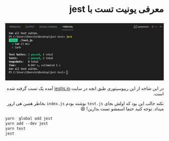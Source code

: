 # <p dir="rtl">معرفی یونیت تست با jest</p>

<div dir="rtl">

![](screenshot.png)

در این شاخه از این ریپوسیتوری طبق انچه در سایت [jestjs.io](https://jestjs.io) آمده یک تست گرفته شده است. 

نکته جالب این بود که اولش بجای `test.js` نوشته بودم `index.js` بخاطر همین هی ارور میداد. توجه کنید حتما اسمشو تست بذارین! :smile:
</div>

```
yarn  global add jest 
yarn add --dev jest
yarn test
jest
```